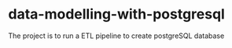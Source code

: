 # data-modelling-with-postgresql
The project is to run a ETL pipeline to create postgreSQL database

